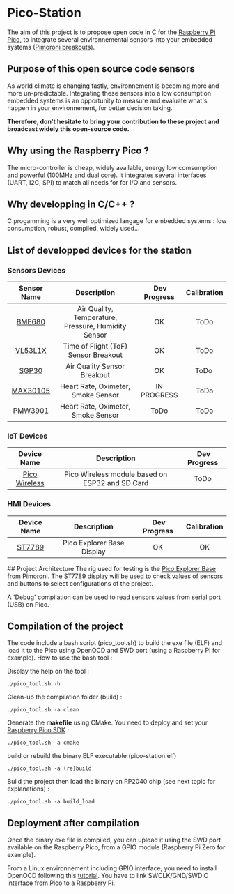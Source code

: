 # Pico-Station

The aim of this project is to propose open code in C for the [Raspberry Pi Pico](https://www.raspberrypi.com/documentation/microcontrollers/raspberry-pi-pico.html), to integrate several environnemental sensors into your embedded systems ([Pimoroni breakouts](https://shop.pimoroni.com/)).

## Purpose of this open source code sensors
As world climate is changing fastly, environnement is becoming more and more un-predictable. Integrating these sensors into a low consumption embedded systems is an opportunity to measure and evaluate what's happen in your environnement, for better decision taking.

**Therefore, don't hesitate to bring your contribution to these project and broadcast widely this open-source code.**

## Why using the Raspberry Pico ?
The micro-controller is cheap, widely available, energy low comsumption and powerful (100MHz and dual core). It integrates several interfaces (UART, I2C, SPI) to match all needs for for I/O and sensors.

## Why developping in C/C++ ?
C progamming is a very well optimized langage for embedded systems : low consumption, robust, compiled, widely used...

## List of developped devices for the station

### Sensors Devices
| Sensor Name | Description | Dev Progress | Calibration |
| :---:   | :-: | :-: | :-: |
| [BME680](https://shop.pimoroni.com/products/bme680-breakout?variant=12491552129107) | Air Quality, Temperature, Pressure, Humidity Sensor | OK | ToDo |
| [VL53L1X](https://shop.pimoroni.com/products/vl53l1x-breakout?variant=12628497236051) | Time of Flight (ToF) Sensor Breakout | OK | ToDo |
| [SGP30](https://shop.pimoroni.com/products/sgp30-air-quality-sensor-breakout?variant=30924091719763) | Air Quality Sensor Breakout | OK | ToDo |
| [MAX30105](https://shop.pimoroni.com/products/max30101-breakout-heart-rate-oximeter-smoke-sensor?variant=21482065985619) | Heart Rate, Oximeter, Smoke Sensor | IN PROGRESS | ToDo |
| [PMW3901](https://shop.pimoroni.com/products/max30101-breakout-heart-rate-oximeter-smoke-sensor?variant=21482065985619) | Heart Rate, Oximeter, Smoke Sensor | ToDo | ToDo |

### IoT Devices
| Device Name | Description | Dev Progress |
| :---:   | :-: | :-: |
| [Pico Wireless](https://shop.pimoroni.com/products/bme680-breakout?variant=12491552129107) | Pico Wireless module based on ESP32 and SD Card | ToDo |

### HMI Devices
| Device Name | Description | Dev Progress | Calibration |
| :---:   | :-: | :-: | :-: |
| [ST7789](https://shop.pimoroni.com/products/bme680-breakout?variant=12491552129107) | Pico Explorer Base Display | OK | OK |

## Project Architecture
The rig used for testing is the [Pico Explorer Base](https://shop.pimoroni.com/products/pico-explorer-base?variant=32369514315859) from Pimoroni. The ST7789 display will be used to check values of sensors and buttons to select configurations of the project.

A 'Debug' compilation can be used to read sensors values from serial port (USB) on Pico.

## Compilation of the project
The code include a bash script (pico_tool.sh) to build the exe file (ELF) and load it to the Pico using OpenOCD and SWD port (using a Raspberry Pi for example). How to use the bash tool :

Display the help on the tool :
````
./pico_tool.sh -h
````
Clean-up the compilation folder (build) :
````
./pico_tool.sh -a clean
````
Generate the **makefile** using CMake. You need to deploy and set your [Raspberry Pico SDK](https://github.com/raspberrypi/pico-sdk) :
````
./pico_tool.sh -a cmake
````
build or rebuild the binary ELF executable (pico-station.elf)
````
./pico_tool.sh -a (re)build
```` 
Build the project then load the binary on RP2040 chip (see next topic for explanations) :
````
./pico_tool.sh -a build_load
```` 

## Deployment after compilation
Once the binary exe file is compiled, you can upload it using the SWD port available on the Raspberry Pico, from a GPIO module (Raspberry Pi Zero for example). 

From a Linux environnement including GPIO interface, you need to install OpenOCD following this [tutorial](https://www.electronicshub.org/programming-raspberry-pi-pico-with-swd). You have to link SWCLK/GND/SWDIO interface from Pico to a Raspberry Pi.

